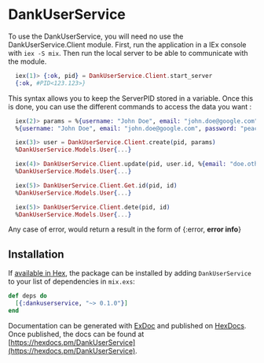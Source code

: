 # DankUserService

To use the DankUserService, you will need no use the DankUserService.Client module. 
First, run the application in a IEx console with ```iex -S mix```. 
Then run the local server to be able to communicate with the module.

```elixir
  iex(1)> {:ok, pid} = DankUserService.Client.start_server
  {:ok, #PID<123.123>}
```

This syntax allows you to keep the ServerPID stored in a variable. Once this is done,
you can use the different commands to access the data you want : 

```elixir
  iex(2)> params = %{username: "John Doe", email: "john.doe@google.com", password: "peacebird"}
  %{username: "John Doe", email: "john.doe@google.com", password: "peacebird"}

  iex(3)> user = DankUserService.Client.create(pid, params)
  %DankUserService.Models.User{...}

  iex(4)> DankUserService.Client.update(pid, user.id, %{email: "doe.other.email@google.com"})
  %DankUserService.Models.User{...}

  iex(5)> DankUserService.Client.Get.id(pid, id)
  %DankUserService.Models.User{...}

  iex(5)> DankUserService.Client.dete(pid, id)
  %DankUserService.Models.User{...}
```

Any case of error, would return a result in the form of {:error, **error info**}

## Installation

If [available in Hex](https://hex.pm/docs/publish), the package can be installed
by adding `DankUserService` to your list of dependencies in `mix.exs`:

```elixir
def deps do
  [{:dankuserservice, "~> 0.1.0"}]
end
```

Documentation can be generated with [ExDoc](https://github.com/elixir-lang/ex_doc)
and published on [HexDocs](https://hexdocs.pm). Once published, the docs can
be found at [https://hexdocs.pm/DankUserService](https://hexdocs.pm/DankUserService).

